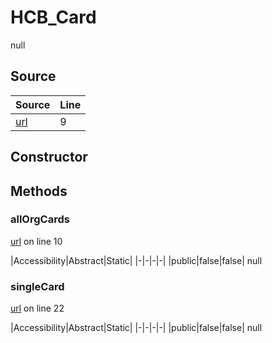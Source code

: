 # HCB_Card

null
## Source
|Source|Line|
|-|-|
|[url](https://github.com/devramsean0/hcb.js/blob/3a80272/src/api_endpoints/card.ts#L9)|9|
## Constructor
## Methods
### allOrgCards
[url](https://github.com/devramsean0/hcb.js/blob/3a80272/src/api_endpoints/card.ts#L10) on line 10  

|Accessibility|Abstract|Static|
|-|-|-|-|
|public|false|false|
null

### singleCard
[url](https://github.com/devramsean0/hcb.js/blob/3a80272/src/api_endpoints/card.ts#L22) on line 22  

|Accessibility|Abstract|Static|
|-|-|-|-|
|public|false|false|
null
